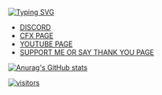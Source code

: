 [![Typing SVG](https://readme-typing-svg.demolab.com?font=Fira+Code&weight=700&size=25&duration=6000&pause=1000&color=9600F7&background=0010FF00&random=false&width=435&lines=JIM+GORDON+THE+ONE+AND+ONLY;Jim-G)](https://git.io/typing-svg)

- <a href="https://discord.gg/6QUTHVA3VP" target="_blank"> DISCORD
- <a href="https://forum.cfx.re/u/jim_gordon_9623/summary" target="_blank"> CFX PAGE
- <a href="https://www.youtube.com/channel/UC4DTaNF-ovKVpWAfsByXyoA" target="_blank"> YOUTUBE PAGE
- <a href="https://paypal.me/jimgordon1994](https://www.paypal.com/donate/?hosted_button_id=M9UBVC2879TLY" target="_blank"> SUPPORT ME OR SAY THANK YOU PAGE

![Anurag's GitHub stats](https://github-readme-stats.vercel.app/api?username=jimgordon20&theme=neon&show_icons=true)

![visitors](https://visitor-badge.glitch.me/badge?page_id=jimgordon20.my-repo&left_color=green&right_color=red)
